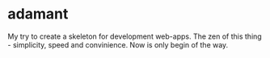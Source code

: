 adamant
=======

My try to create a skeleton for development web-apps. 
The zen of this thing - simplicity, speed and convinience.
Now is only begin of the way. 
